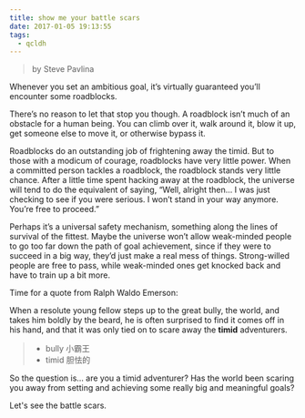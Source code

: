 ```yaml
---
title: show me your battle scars
date: 2017-01-05 19:13:55
tags:
  - qcldh
---
```


>by Steve Pavlina

Whenever you set an ambitious goal, it’s virtually guaranteed you’ll encounter some roadblocks.

There’s no reason to let that stop you though. A roadblock isn’t much of an obstacle for a human being. You can climb over it, walk around it, blow it up, get someone else to move it, or otherwise bypass it.

<!-- more -->

Roadblocks do an outstanding job of frightening away the timid. But to those with a modicum of courage, roadblocks have very little power. When a committed person tackles a roadblock, the roadblock stands very little chance. After a little time spent hacking away at the roadblock, the universe will tend to do the equivalent of saying, “Well, alright then… I was just checking to see if you were serious. I won’t stand in your way anymore. You’re free to proceed.”

Perhaps it’s a universal safety mechanism, something along the lines of survival of the fittest. Maybe the universe won’t allow weak-minded people to go too far down the path of goal achievement, since if they were to succeed in a big way, they’d just make a real mess of things. Strong-willed people are free to pass, while weak-minded ones get knocked back and have to train up a bit more.

Time for a quote from Ralph Waldo Emerson:

When a resolute young fellow steps up to the great bully, the world, and takes him boldly by the beard, he is often surprised to find it comes off in his hand, and that it was only tied on to scare away the **timid** adventurers.

>- bully   小霸王
>- timid   胆怯的


So the question is… are you a timid adventurer? Has the world been scaring you away from setting and achieving some really big and meaningful goals?

Let's see the battle scars.
